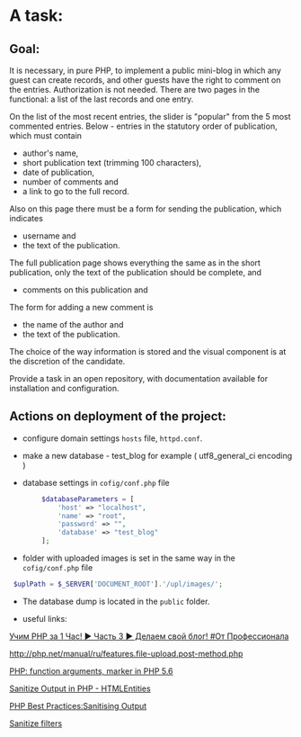 A task:
=====================
Goal:
-----------------------
It is necessary, in pure PHP, to implement a public mini-blog in which any guest can create records, and other guests have the right to comment on the entries.
Authorization is not needed.
There are two pages in the functional: a list of the last records and one entry.

On the list of the most recent entries, the slider is "popular" from the 5 most commented entries.
Below - entries in the statutory order of publication, which must contain

* author's name,
* short publication text (trimming 100 characters),
* date of publication,
* number of comments and
* a link to go to the full record.

Also on this page there must be a form for sending the publication, which indicates

* username and
* the text of the publication.

The full publication page shows everything the same as in the short publication, only the text of the publication should be complete,
and

* comments on this publication and

The form for adding a new comment is

* the name of the author and
* the text of the publication.

The choice of the way information is stored and the visual component is at the discretion of the candidate.

Provide a task in an open repository, with documentation available for installation and configuration.

Actions on deployment of the project:
-------------------------------------

* configure domain settings `hosts` file, `httpd.conf`.

* make a new database - test_blog for example ( utf8_general_ci encoding )

* database settings in `cofig/conf.php` file

```php
        $databaseParameters = [
            'host' => "localhost",
            'name' => "root",
            'password' => "",
            'database' => "test_blog"
        ];
```

* folder with uploaded images is set in the same way in the `cofig/conf.php` file

```php
 $uplPath = $_SERVER['DOCUMENT_ROOT'].'/upl/images/';
``` 

* The database dump is located in the `public` folder.

* useful links: 

[Учим PHP за 1 Час! ► Часть 3 ► Делаем свой блог! #От Профессионала](https://www.youtube.com/watch?v=xihMCwARRpk)

<http://php.net/manual/ru/features.file-upload.post-method.php>

[PHP: function arguments, marker in PHP 5.6](http://php.net/manual/en/functions.arguments.php#example-151)
	
	
[Sanitize Output in PHP - HTMLEntities](https://www.youtube.com/watch?v=ESJTIMD3buM)
	
[PHP Best Practices:Sanitising Output](https://www.youtube.com/watch?v=LM25Sm2z-Mk)

[Sanitize filters](http://php.net/manual/en/filter.filters.sanitize.php)